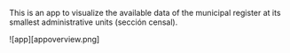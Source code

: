 This is an app to visualize the available data of the municipal register at its smallest administrative units (sección censal).

![app][appoverview.png]
